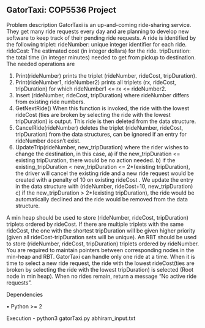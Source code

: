 ## GatorTaxi: COP5536 Project

Problem description
GatorTaxi is an up-and-coming ride-sharing service. They get many ride requests every day and are
planning to develop new software to keep track of their pending ride requests.
A ride is identified by the following triplet:
rideNumber: unique integer identifier for each ride.
rideCost: The estimated cost (in integer dollars) for the ride.
tripDuration: the total time (in integer minutes) needed to get from pickup to destination.
The needed operations are
1. Print(rideNumber) prints the triplet (rideNumber, rideCost, tripDuration).
2. Print(rideNumber1, rideNumber2) prints all triplets (rx, rideCost, tripDuration) for which
rideNumber1 <= rx <= rideNumber2.
3. Insert (rideNumber, rideCost, tripDuration) where rideNumber differs from existing ride
numbers.
4. GetNextRide() When this function is invoked, the ride with the lowest rideCost (ties are broken by
selecting the ride with the lowest tripDuration) is output. This ride is then deleted from the data
structure.
5. CancelRide(rideNumber) deletes the triplet (rideNumber, rideCost, tripDuration) from the data
structures, can be ignored if an entry for rideNumber doesn’t exist.
6. UpdateTrip(rideNumber, new_tripDuration) where the rider wishes to change the destination, in
this case,
a) if the new_tripDuration <= existing tripDuration, there would be no action needed.
b) if the existing_tripDuration < new_tripDuration <= 2*(existing tripDuration), the driver will
cancel the existing ride and a new ride request would be created with a penalty of 10 on
existing rideCost . We update the entry in the data structure with (rideNumber, rideCost+10,
new_tripDuration)
c) if the new_tripDuration > 2*(existing tripDuration), the ride would be automatically declined
and the ride would be removed from the data structure.

A min heap should be used to store (rideNumber, rideCost, tripDuration) triplets ordered by
rideCost. If there are multiple triplets with the same rideCost, the one with the shortest tripDuration
will be given higher priority (given all rideCost-tripDuration sets will be unique). An RBT should be
used to store (rideNumber, rideCost, tripDuration) triplets ordered by rideNumber. You are required
to maintain pointers between corresponding nodes in the min-heap and RBT.
GatorTaxi can handle only one ride at a time. When it is time to select a new ride request, the ride with
the lowest rideCost(ties are broken by selecting the ride with the lowest tripDuration) is selected (Root
node in min heap). When no rides remain, return a message “No active ride requests”.


Dependencies
  
  • Python >= 2

Execution - python3 gatorTaxi.py abhiram_input.txt 